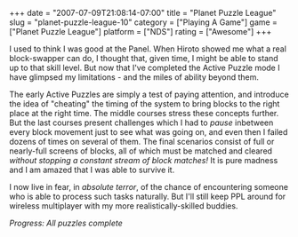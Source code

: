 +++
date = "2007-07-09T21:08:14-07:00"
title = "Planet Puzzle League"
slug = "planet-puzzle-league-10"
category = ["Playing A Game"]
game = ["Planet Puzzle League"]
platform = ["NDS"]
rating = ["Awesome"]
+++

I used to think I was good at the Panel.  When Hiroto showed me what a real block-swapper can do, I thought that, given time, I might be able to stand up to that skill level.  But now that I've completed the Active Puzzle mode I have glimpsed my limitations - and the miles of ability beyond them.

The early Active Puzzles are simply a test of paying attention, and introduce the idea of "cheating" the timing of the system to bring blocks to the right place at the right time.  The middle courses stress these concepts further.  But the last courses present challenges which I had to <i>pause</i> inbetween every block movement just to see what was going on, and even then I failed dozens of times on several of them.  The final scenarios consist of full or nearly-full screens of blocks, all of which must be matched and cleared <i>without stopping a constant stream of block matches!</i>  It is pure madness and I am amazed that I was able to survive it.

I now live in fear, in <i>absolute terror</i>, of the chance of encountering someone who is able to process such tasks naturally.  But I'll still keep PPL around for wireless multiplayer with my more realistically-skilled buddies.

<i>Progress: All puzzles complete</i>